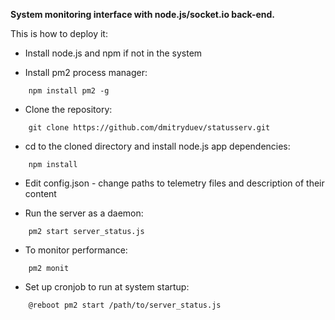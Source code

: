 **System monitoring interface with node.js/socket.io back-end.**

This is how to deploy it:

- Install node.js and npm if not in the system

- Install pm2 process manager:

```
	npm install pm2 -g
```

- Clone the repository:

```
	git clone https://github.com/dmitryduev/statusserv.git
```

- cd to the cloned directory and install node.js app dependencies:

```
	npm install
```

- Edit config.json - change paths to telemetry files and description of their content

- Run the server as a daemon:

```
	pm2 start server_status.js
```

- To monitor performance:

```
	pm2 monit
```

- Set up cronjob to run at system startup:

```
    @reboot pm2 start /path/to/server_status.js
```